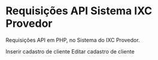 # Requisições API Sistema IXC Provedor


Requisições API em PHP, no Sistema do IXC Provedor.

Inserir cadastro de cliente
Editar cadastro de cliente
